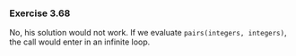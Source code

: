 ### Exercise 3.68
No, his solution would not work. If we evaluate `pairs(integers, integers)`, the call would enter in an infinite loop.
